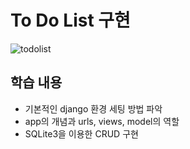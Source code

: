 # To Do List 구현

![todolist](https://user-images.githubusercontent.com/51525202/84785164-1e311380-b026-11ea-9d23-45981680a123.png)

## 학습 내용

- 기본적인 django 환경 세팅 방법 파악
- app의 개념과 urls, views, model의 역할
- SQLite3을 이용한 CRUD 구현
